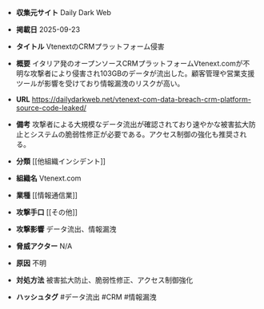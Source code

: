 - **収集元サイト**
Daily Dark Web

- **掲載日**
2025-09-23

- **タイトル**
VtenextのCRMプラットフォーム侵害

- **概要**
イタリア発のオープンソースCRMプラットフォームVtenext.comが不明な攻撃者により侵害され103GBのデータが流出した。顧客管理や営業支援ツールが影響を受けており情報漏洩のリスクが高い。

- **URL**
https://dailydarkweb.net/vtenext-com-data-breach-crm-platform-source-code-leaked/

- **備考**
攻撃者による大規模なデータ流出が確認されており速やかな被害拡大防止とシステムの脆弱性修正が必要である。アクセス制御の強化も推奨される。

- **分類**
[[他組織インシデント]]

- **組織名**
Vtenext.com

- **業種**
[[情報通信業]]

- **攻撃手口**
[[その他]]

- **攻撃影響**
データ流出、情報漏洩

- **脅威アクター**
N/A

- **原因**
不明

- **対処方法**
被害拡大防止、脆弱性修正、アクセス制御強化

- **ハッシュタグ**
#データ流出 #CRM #情報漏洩
